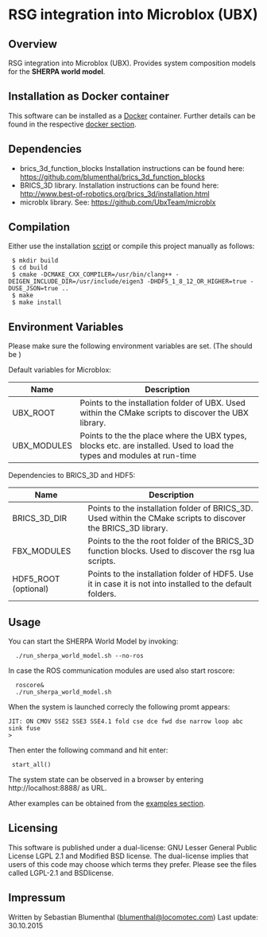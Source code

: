 RSG integration into Microblox (UBX)
==========================================================

Overview
--------

RSG integration into Microblox (UBX). Provides system composition
models for the **SHERPA world model**.

Installation as Docker container
--------------------------------

This software can be installed as a [Docker](https://www.docker.com/) container.
Further details can be found in the respective [docker section](docker/README.md).

Dependencies
------------

 - brics_3d_function_blocks Installation instructions can be found here: https://github.com/blumenthal/brics_3d_function_blocks
 - BRICS_3D library. Installation instructions can be found here: http://www.best-of-robotics.org/brics_3d/installation.html
 - microblx library. See: https://github.com/UbxTeam/microblx

Compilation
-----------

Either use the installation [script](install.sh) or compile this project manually as follows:

```
 $ mkdir build
 $ cd build 
 $ cmake -DCMAKE_CXX_COMPILER=/usr/bin/clang++ -DEIGEN_INCLUDE_DIR=/usr/include/eigen3 -DHDF5_1_8_12_OR_HIGHER=true -DUSE_JSON=true ..
 $ make
 $ make install 
```

Environment Variables
---------------------

Please make sure the following environment variables are set. (The should be ) 

Default variables for Microblox:


| Name          | Description |
| ------------- | ----------- |
| UBX_ROOT      | Points to the installation folder of UBX.  Used within the CMake scripts to discover the UBX library. |
| UBX_MODULES   | Points to the the place where the UBX types, blocks etc. are installed. Used to load the types and modules at run-time |




Dependencies to BRICS_3D and HDF5:


| Name          | Description |
| ------------- | ----------- |
| BRICS_3D_DIR  | Points to the installation folder of BRICS_3D. Used within the CMake scripts to discover the BRICS_3D library. |
| FBX_MODULES   | Points to the the root folder of the BRICS_3D function blocks. Used to discover the rsg lua scripts.  |
| HDF5_ROOT (optional)     | Points to the installation folder of HDF5. Use it in case it is not into installed to the default folders. |



Usage
-----


You can start the SHERPA World Model by invoking:
```
  ./run_sherpa_world_model.sh --no-ros
```

In case the ROS communication modules are used also start roscore:
```
  roscore&
  ./run_sherpa_world_model.sh
```

When the system is launched correcly the following promt appears:
```
JIT: ON CMOV SSE2 SSE3 SSE4.1 fold cse dce fwd dse narrow loop abc sink fuse
> 
```

Then enter the following command and hit enter:
```
 start_all()
```

The system state can be observed in a browser by entering http://localhost:8888/ as URL.
 

Ather examples can be obtained from the [examples section](examples).


Licensing
---------

This software is published under a dual-license: GNU Lesser General Public
License LGPL 2.1 and Modified BSD license. The dual-license implies that
users of this code may choose which terms they prefer. Please see the files
called LGPL-2.1 and BSDlicense.


Impressum
---------

Written by Sebastian Blumenthal (blumenthal@locomotec.com)
Last update: 30.10.2015
 


